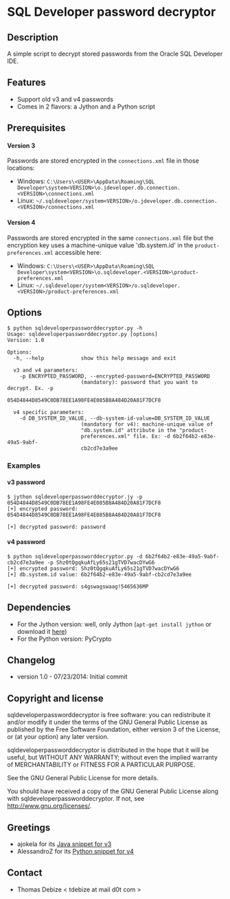 SQL Developer password decryptor
================================

Description
-----------
A simple script to decrypt stored passwords from the Oracle SQL Developer IDE.

Features
--------
* Support old v3 and v4 passwords
* Comes in 2 flavors: a Jython and a Python script

Prerequisites
-----
#### Version 3
Passwords are stored encrypted in the `connections.xml` file in those locations:
* Windows: `C:\Users\<USER>\AppData\Roaming\SQL Developer\system<VERSION>\o.jdeveloper.db.connection.<VERSION>\connections.xml`
* Linux: `~/.sqldeveloper/system<VERSION>/o.jdeveloper.db.connection.<VERSION>/connections.xml`

#### Version 4
Passwords are stored encrypted in the same `connections.xml` file but the encryption key uses a machine-unique value 'db.system.id' in the `product-preferences.xml` accessible here:
* Windows: `C:\Users\<USER>\AppData\Roaming\SQL Developer\system<VERSION>\o.sqldeveloper.<VERSION>\product-preferences.xml`
* Linux: `~/.sqldeveloper/system<VERSION>/o.sqldeveloper.<VERSION>/product-preferences.xml`

Options
-------
```
$ python sqldeveloperpassworddecryptor.py -h
Usage: sqldeveloperpassworddecryptor.py [options]
Version: 1.0

Options:
  -h, --help            show this help message and exit

  v3 and v4 parameters:
    -p ENCRYPTED_PASSWORD, --encrypted-password=ENCRYPTED_PASSWORD
                        (mandatory): password that you want to decrypt. Ex. -p
                        054D4844D8549C0DB78EE1A98FE4E085B8A484D20A81F7DCF8

  v4 specific parameters:
    -d DB_SYSTEM_ID_VALUE, --db-system-id-value=DB_SYSTEM_ID_VALUE
                        (mandatory for v4): machine-unique value of
                        "db.system.id" attribute in the "product-
                        preferences.xml" file. Ex: -d 6b2f64b2-e83e-49a5-9abf-
                        cb2cd7e3a9ee
```

### Examples
#### v3 password
```
$ jython sqldeveloperpassworddecryptor.jy -p 054D4844D8549C0DB78EE1A98FE4E085B8A484D20A81F7DCF8
[+] encrypted password: 054D4844D8549C0DB78EE1A98FE4E085B8A484D20A81F7DCF8

[+] decrypted password: password
```

#### v4 password
```
$ python sqldeveloperpassworddecryptor.py -d 6b2f64b2-e83e-49a5-9abf-cb2cd7e3a9ee -p Shz0tQgqkuAfLy65s21gTVD7wacDYwG6
[+] encrypted password: Shz0tQgqkuAfLy65s21gTVD7wacDYwG6
[+] db.system.id value: 6b2f64b2-e83e-49a5-9abf-cb2cd7e3a9ee

[+] decrypted password: s4gswagswaag!5465636MP
```

Dependencies
------------
* For the Jython version: well, only Jython (`apt-get install jython` or download it [here](http://www.jython.org/downloads.html))
* For the Python version: PyCrypto

Changelog
---------
* version 1.0 - 07/23/2014: Initial commit

Copyright and license
---------------------
sqldeveloperpassworddecryptor is free software: you can redistribute it and/or modify it under the terms of the GNU General Public License as published by the Free Software Foundation, either version 3 of the License, or (at your option) any later version.

sqldeveloperpassworddecryptor is distributed in the hope that it will be useful, but WITHOUT ANY WARRANTY; without even the implied warranty of MERCHANTABILITY or FITNESS FOR A PARTICULAR PURPOSE.  

See the GNU General Public License for more details.

You should have received a copy of the GNU General Public License along with sqldeveloperpassworddecryptor. 
If not, see http://www.gnu.org/licenses/.

Greetings
---------
* ajokela for its [Java snippet for v3](https://gist.github.com/ajokela/1846191)
* AlessandroZ for its [Python snippet for v4](https://raw.githubusercontent.com/AlessandroZ/LaZagne/master/Linux/src/softwares/databases/sqldeveloper.py)

Contact
-------
* Thomas Debize < tdebize at mail d0t com >